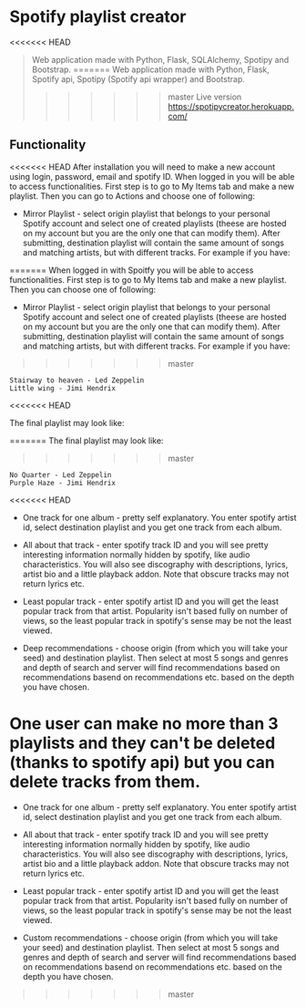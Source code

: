 # Spotify playlist creator

<<<<<<< HEAD
> Web application made with Python, Flask, SQLAlchemy, Spotipy and Bootstrap.
=======
> Web application made with Python, Flask, Spotify api, Spotipy (Spotify api wrapper) and Bootstrap.
>>>>>>> master
> Live version https://spotipycreator.herokuapp.com/

## Functionality

<<<<<<< HEAD
After installation you will need to make a new account using login, password, email and spotify ID.
When logged in you will be able to access functionalities. First step is to go to My Items tab and make a new playlist.
Then you can go to Actions and choose one of following:

- Mirror Playlist - select origin playlist that belongs to your personal Spotify account and select one of created playlists (theese are hosted on
  my account but you are the only one that can modify them). After submitting, destination playlist will contain the same amount of songs and
  matching artists, but with different tracks. For example if you have:

=======
When logged in with Spoitfy you will be able to access functionalities. First step is to go to My Items tab and make a new playlist.
Then you can choose one of following:

* Mirror Playlist - select origin playlist that belongs to your personal Spotify account and select one of created playlists (theese are hosted on
my account but you are the only one that can modify them). After submitting, destination playlist will contain the same amount of songs and
matching artists, but with different tracks. For example if you have:
>>>>>>> master
```
Stairway to heaven - Led Zeppelin
Little wing - Jimi Hendrix
```
<<<<<<< HEAD

The final playlist may look like:

=======
The final playlist may look like:
>>>>>>> master
```
No Quarter - Led Zeppelin
Purple Haze - Jimi Hendrix
```
<<<<<<< HEAD

- One track for one album - pretty self explanatory. You enter spotify artist id, select destination playlist and you get one track from each album.

- All about that track - enter spotify track ID and you will see pretty interesting information normally hidden by spotify, like audio characteristics.
  You will also see discography with descriptions, lyrics, artist bio and a little playback addon. Note that obscure tracks may not return lyrics etc.

- Least popular track - enter spotify artist ID and you will get the least popular track from that artist. Popularity isn't based fully on number of views,
  so the least popular track in spotify's sense may be not the least viewed.

- Deep recommendations - choose origin (from which you will take your seed) and destination playlist. Then select at most 5 songs and genres
  and depth of search and server will find recommendations based on recommendations basend on recommendations etc. based on the depth you
  have chosen.

One user can make no more than 3 playlists and they can't be deleted (thanks to spotify api) but you can delete tracks from them.
=======
* One track for one album - pretty self explanatory. You enter spotify artist id, select destination playlist and you get one track from each album.

* All about that track - enter spotify track ID and you will see pretty interesting information normally hidden by spotify, like audio characteristics.
You will also see discography with descriptions, lyrics, artist bio and a little playback addon. Note that obscure tracks may not return lyrics etc.

* Least popular track - enter spotify artist ID and you will get the least popular track from that artist. Popularity isn't based fully on number of views,
so the least popular track in spotify's sense may be not the least viewed.

* Custom recommendations - choose origin (from which you will take your seed) and destination playlist. Then select at most 5 songs and genres
and depth of search and server will find recommendations based on recommendations basend on recommendations etc. based on the depth you
have chosen.
>>>>>>> master
